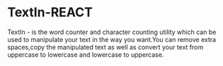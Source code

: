 # TextIn-REACT
TextIn - is the word counter and character counting utility which can be used to manipulate your text in the way you want.You can remove extra spaces,copy the manipulated text as well as convert your text from uppercase to lowercase and lowercase to uppercase.
